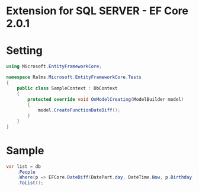 # Extension for SQL SERVER - EF Core 2.0.1


# Setting

```csharp
using Microsoft.EntityFrameworkCore;

namespace Ralms.Microsoft.EntityFrameworkCore.Tests
{
    public class SampleContext : DbContext
    {
        protected override void OnModelCreating(ModelBuilder model)
        {
            model.CreateFunctionDateDiff();
        }
    }
}
```

# Sample

```csharp
var list = db
    .People
    .Where(p => EFCore.DateDiff(DatePart.day, DateTime.Now, p.Birthday) < 1)
    .ToList();
```